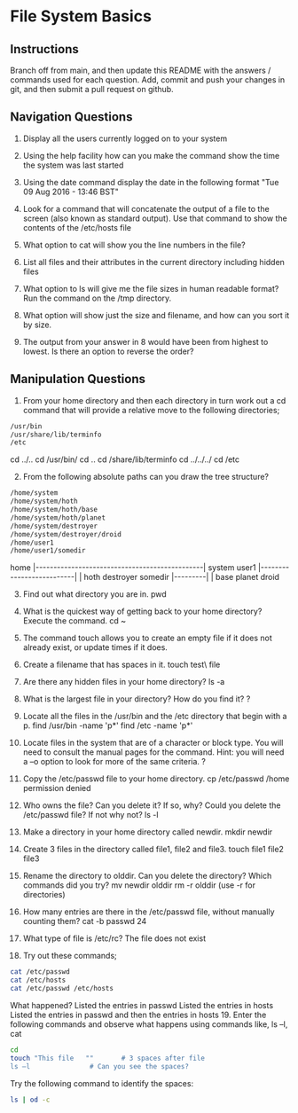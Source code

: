 # File System Basics

## Instructions

Branch off from main, and then update this README with the answers / commands used for each question.
Add, commit and push your changes in git, and then submit a pull request on github.

## Navigation Questions

1. Display all the users currently logged on to your system

2. Using the help facility how can you make the command show the time the system was last started

3. Using the date command display the date in the following format "Tue 09 Aug 2016 - 13:46 BST"

4. Look for a command that will concatenate the output of a file to the screen (also known as standard output). Use that command to show the contents of the /etc/hosts file

5. What option to cat will show you the line numbers in the file?

6. List all files and their attributes in the current directory including hidden files

7. What option to ls will give me the file sizes in human readable format? Run the command on the /tmp directory.

8. What option will show just the size and filename, and how can you sort it by size.

9. The output from your answer in 8 would have been from highest to lowest. Is there an option to reverse the order?

## Manipulation Questions

1. From your home directory and then each directory in turn work out a cd command that will provide a relative move to the following directories;

```bash
/usr/bin
/usr/share/lib/terminfo
/etc
```
cd ../..
cd /usr/bin/
cd ..
cd /share/lib/terminfo
cd ../../../
cd /etc

2. From the following absolute paths can you draw the tree structure?

```bash
/home/system
/home/system/hoth
/home/system/hoth/base
/home/system/hoth/planet
/home/system/destroyer
/home/system/destroyer/droid
/home/user1
/home/user1/somedir
```
home
|-----------------------------------------------|
system 						user1
|--------------------------|			|
hoth	    		destroyer		somedir
|---------|		   |
base	planet		 droid


3. Find out what directory you are in.
pwd
4. What is the quickest way of getting back to your home directory? Execute the command.
cd ~
5. The command touch allows you to create an empty file if it does not already exist, or update times if it does.

6. Create a filename that has spaces in it.
touch test\ file
7. Are there any hidden files in your home directory?
ls -a
8. What is the largest file in your directory? How do you find it?
?
9. Locate all the files in the /usr/bin and the /etc directory that begin with a p.
find /usr/bin -name 'p*' find /etc -name 'p*'
10. Locate files in the system that are of a character or block type. You will need to consult the manual pages for the command. Hint: you will need a –o option to look for more of the same criteria.
?
11. Copy the /etc/passwd file to your home directory.
cp /etc/passwd /home
permission denied
12. Who owns the file? Can you delete it? If so, why? Could you delete the /etc/passwd file? If not why not?
ls -l
13. Make a directory in your home directory called newdir.
mkdir newdir
14. Create 3 files in the directory called file1, file2 and file3.
touch file1 file2 file3
15. Rename the directory to olddir. Can you delete the directory? Which commands did you try?
mv newdir olddir
rm -r olddir
(use -r for directories)
16. How many entries are there in the /etc/passwd file, without manually counting them?
cat -b passwd
24
17. What type of file is /etc/rc?
The file does not exist
18. Try out these commands;

```bash
cat /etc/passwd
cat /etc/hosts
cat /etc/passwd /etc/hosts
```

What happened?
Listed the entries in passwd
Listed the entries in hosts
Listed the entries in passwd and then the entries in hosts
19. Enter the following commands and observe what happens using commands like, ls –l, cat

```bash
cd
touch "This file   ""		# 3 spaces after file
ls –l				# Can you see the spaces?
```

Try the following command to identify the spaces:
```bash
ls | od -c
```